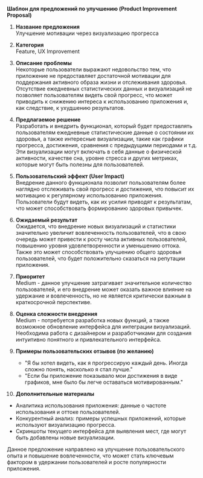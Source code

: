 **Шаблон для предложений по улучшению (Product Improvement Proposal)**

1. **Название предложения**  
   Улучшение мотивации через визуализацию прогресса

2. **Категория**  
   Feature, UX Improvement

3. **Описание проблемы**  
   Некоторые пользователи выражают недовольство тем, что приложение не предоставляет достаточной мотивации для поддержания активного образа жизни и отслеживания здоровья. Отсутствие ежедневных статистических данных и визуализаций не позволяет пользователям видеть свой прогресс, что может приводить к снижению интереса к использованию приложения и, как следствие, к ухудшению результатов.

4. **Предлагаемое решение**  
   Разработать и внедрить функционал, который будет предоставлять пользователям ежедневные статистические данные о состоянии их здоровья, а также интересные визуализации, такие как графики прогресса, достижения, сравнения с предыдущими периодами и т.д. Эти визуализации могут включать в себя данные о физической активности, качестве сна, уровне стресса и других метриках, которые могут быть полезны для пользователей.

5. **Пользовательский эффект (User Impact)**  
   Внедрение данного функционала позволит пользователям более наглядно отслеживать свой прогресс и достижения, что повысит их мотивацию к регулярному использованию приложения. Пользователи будут видеть, как их усилия приводят к результатам, что может способствовать формированию здоровых привычек.

6. **Ожидаемый результат**  
   Ожидается, что внедрение новых визуализаций и статистики значительно увеличит вовлеченность пользователей, что в свою очередь может привести к росту числа активных пользователей, повышению уровня удовлетворенности и уменьшению оттока. Также это может способствовать улучшению общего здоровья пользователей, что будет положительно сказаться на репутации приложения.

7. **Приоритет**  
   Medium - данное улучшение затрагивает значительное количество пользователей, и его внедрение может оказать важное влияние на удержание и вовлеченность, но не является критически важным в краткосрочной перспективе.

8. **Оценка сложности внедрения**  
   Medium - потребуется разработка новых функций, а также возможное обновление интерфейса для интеграции визуализаций. Необходима работа с дизайнером и разработчиками для создания интуитивно понятного и привлекательного интерфейса.

9. **Примеры пользовательских отзывов (по желанию)**  
   - "Я бы хотел видеть, как я прогрессирую каждый день. Иногда сложно понять, насколько я стал лучше."  
   - "Если бы приложение показывало мои достижения в виде графиков, мне было бы легче оставаться мотивированным."  

10. **Дополнительные материалы**  
   - Аналитика использования приложения: данные о частоте использования и оттоке пользователей.  
   - Конкурентный анализ: примеры успешных приложений, которые используют визуализацию прогресса.  
   - Скриншоты текущего интерфейса для выявления мест, где могут быть добавлены новые визуализации.  

Данное предложение направлено на улучшение пользовательского опыта и повышение вовлеченности, что может стать ключевым фактором в удержании пользователей и росте популярности приложения.